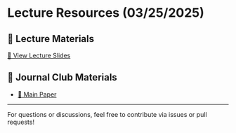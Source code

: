 # Lecture Resources (03/25/2025)

## 📖 Lecture Materials
[📂 View Lecture Slides](https://docs.google.com/presentation/d/1YCnkTByLbou17AAE_1c_TktSEf2Z6NFpVAP1BSfL064/edit?usp=sharing)

## 📑 Journal Club Materials
- [📄 Main Paper](https://www.nature.com/articles/nature13294)

---

For questions or discussions, feel free to contribute via issues or pull requests!
